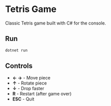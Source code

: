 # Tetris Game

Classic Tetris game built with C# for the console.

## Run

```bash
dotnet run
```

## Controls

- **← →** - Move piece
- **↑** - Rotate piece
- **↓** - Drop faster
- **R** - Restart (after game over)
- **ESC** - Quit
